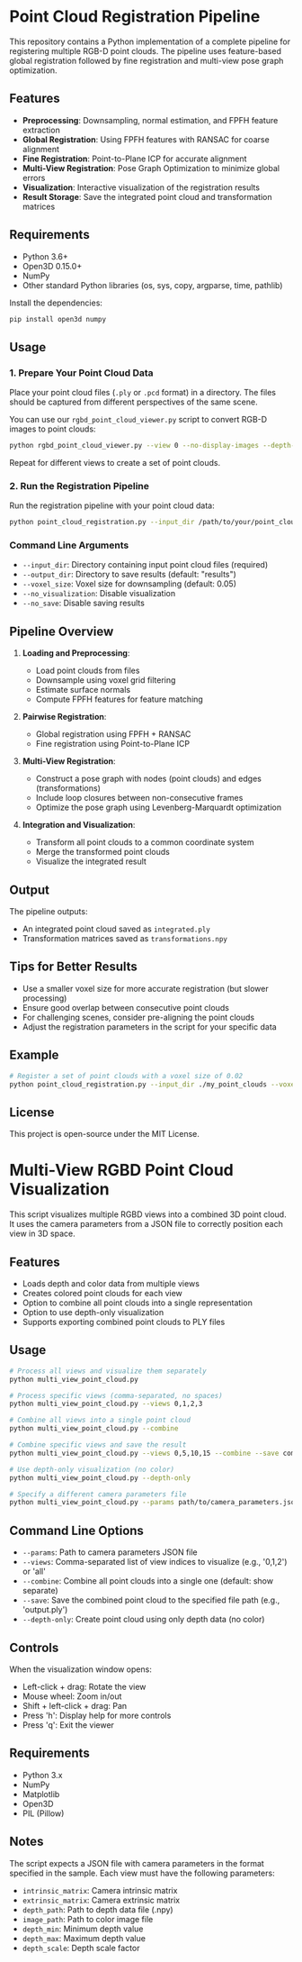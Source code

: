 # Point Cloud Registration Pipeline

This repository contains a Python implementation of a complete pipeline for registering multiple RGB-D point clouds. The pipeline uses feature-based global registration followed by fine registration and multi-view pose graph optimization.

## Features

- **Preprocessing**: Downsampling, normal estimation, and FPFH feature extraction
- **Global Registration**: Using FPFH features with RANSAC for coarse alignment
- **Fine Registration**: Point-to-Plane ICP for accurate alignment
- **Multi-View Registration**: Pose Graph Optimization to minimize global errors
- **Visualization**: Interactive visualization of the registration results
- **Result Storage**: Save the integrated point cloud and transformation matrices

## Requirements

- Python 3.6+
- Open3D 0.15.0+
- NumPy
- Other standard Python libraries (os, sys, copy, argparse, time, pathlib)

Install the dependencies:

```bash
pip install open3d numpy
```

## Usage

### 1. Prepare Your Point Cloud Data

Place your point cloud files (`.ply` or `.pcd` format) in a directory. The files should be captured from different perspectives of the same scene.

You can use our `rgbd_point_cloud_viewer.py` script to convert RGB-D images to point clouds:

```bash
python rgbd_point_cloud_viewer.py --view 0 --no-display-images --depth-only
```

Repeat for different views to create a set of point clouds.

### 2. Run the Registration Pipeline

Run the registration pipeline with your point cloud data:

```bash
python point_cloud_registration.py --input_dir /path/to/your/point_clouds --output_dir results
```

### Command Line Arguments

- `--input_dir`: Directory containing input point cloud files (required)
- `--output_dir`: Directory to save results (default: "results")
- `--voxel_size`: Voxel size for downsampling (default: 0.05)
- `--no_visualization`: Disable visualization
- `--no_save`: Disable saving results

## Pipeline Overview

1. **Loading and Preprocessing**:
   - Load point clouds from files
   - Downsample using voxel grid filtering
   - Estimate surface normals
   - Compute FPFH features for feature matching

2. **Pairwise Registration**:
   - Global registration using FPFH + RANSAC
   - Fine registration using Point-to-Plane ICP

3. **Multi-View Registration**:
   - Construct a pose graph with nodes (point clouds) and edges (transformations)
   - Include loop closures between non-consecutive frames
   - Optimize the pose graph using Levenberg-Marquardt optimization

4. **Integration and Visualization**:
   - Transform all point clouds to a common coordinate system
   - Merge the transformed point clouds
   - Visualize the integrated result

## Output

The pipeline outputs:
- An integrated point cloud saved as `integrated.ply`
- Transformation matrices saved as `transformations.npy`

## Tips for Better Results

- Use a smaller voxel size for more accurate registration (but slower processing)
- Ensure good overlap between consecutive point clouds
- For challenging scenes, consider pre-aligning the point clouds
- Adjust the registration parameters in the script for your specific data

## Example

```bash
# Register a set of point clouds with a voxel size of 0.02
python point_cloud_registration.py --input_dir ./my_point_clouds --voxel_size 0.02
```

## License

This project is open-source under the MIT License.

# Multi-View RGBD Point Cloud Visualization

This script visualizes multiple RGBD views into a combined 3D point cloud. It uses the camera parameters from a JSON file to correctly position each view in 3D space.

## Features

- Loads depth and color data from multiple views
- Creates colored point clouds for each view
- Option to combine all point clouds into a single representation
- Option to use depth-only visualization
- Supports exporting combined point clouds to PLY files

## Usage

```bash
# Process all views and visualize them separately
python multi_view_point_cloud.py

# Process specific views (comma-separated, no spaces)
python multi_view_point_cloud.py --views 0,1,2,3

# Combine all views into a single point cloud
python multi_view_point_cloud.py --combine

# Combine specific views and save the result
python multi_view_point_cloud.py --views 0,5,10,15 --combine --save combined_pointcloud.ply

# Use depth-only visualization (no color)
python multi_view_point_cloud.py --depth-only

# Specify a different camera parameters file
python multi_view_point_cloud.py --params path/to/camera_parameters.json
```

## Command Line Options

- `--params`: Path to camera parameters JSON file
- `--views`: Comma-separated list of view indices to visualize (e.g., '0,1,2') or 'all'
- `--combine`: Combine all point clouds into a single one (default: show separate)
- `--save`: Save the combined point cloud to the specified file path (e.g., 'output.ply')
- `--depth-only`: Create point cloud using only depth data (no color)

## Controls

When the visualization window opens:
- Left-click + drag: Rotate the view
- Mouse wheel: Zoom in/out
- Shift + left-click + drag: Pan
- Press 'h': Display help for more controls
- Press 'q': Exit the viewer

## Requirements

- Python 3.x
- NumPy
- Matplotlib
- Open3D
- PIL (Pillow)

## Notes

The script expects a JSON file with camera parameters in the format specified in the sample. Each view must have the following parameters:
- `intrinsic_matrix`: Camera intrinsic matrix
- `extrinsic_matrix`: Camera extrinsic matrix
- `depth_path`: Path to depth data file (.npy)
- `image_path`: Path to color image file
- `depth_min`: Minimum depth value
- `depth_max`: Maximum depth value
- `depth_scale`: Depth scale factor 